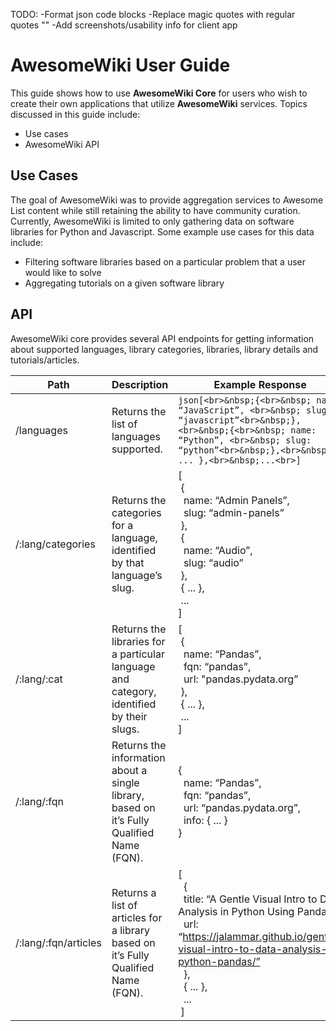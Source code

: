 TODO:
-Format json code blocks
-Replace magic quotes with regular quotes ""
-Add screenshots/usability info for client app

# AwesomeWiki User Guide

This guide shows how to use **AwesomeWiki Core** for users who wish to create their own applications that utilize **AwesomeWiki** services.
Topics discussed in this guide include:
-   Use cases
-   AwesomeWiki API

## Use Cases

The goal of AwesomeWiki was to provide aggregation services to Awesome List content while still retaining the ability to have community curation.
Currently, AwesomeWiki is limited to only gathering data on software libraries for Python and Javascript. Some example use cases for this data include:

-   Filtering software libraries based on a particular problem that a user would like to solve
-   Aggregating tutorials on a given software library

## API

AwesomeWiki core provides several API endpoints for getting information about supported languages, library categories, libraries, library details and tutorials/articles.

| Path | Description | Example Response |
|------|-------------|------------------|
|/languages|Returns the list of languages supported.|```json[<br>&nbsp;{<br>&nbsp; name: “JavaScript”, <br>&nbsp; slug: “javascript”<br>&nbsp;},<br>&nbsp;{<br>&nbsp; name: “Python”, <br>&nbsp; slug: “python”<br>&nbsp;},<br>&nbsp;{ ... },<br>&nbsp;...<br>]```|
|/:lang/categories|Returns the categories for a language, identified by that language’s slug.|[<br>&nbsp;{<br>&nbsp; name: “Admin Panels”, <br>&nbsp; slug: “admin-panels”<br>&nbsp;},<br>&nbsp;{<br>&nbsp; name: “Audio”, <br>&nbsp; slug: “audio”<br>&nbsp;},<br>&nbsp;{ ... },<br>&nbsp;...<br>]|
|/:lang/:cat|Returns the libraries for a particular language and category, identified by their slugs.|[<br>&nbsp;{<br>&nbsp; name: “Pandas”, <br>&nbsp; fqn: “pandas”, <br>&nbsp; url: "pandas.pydata.org”<br>&nbsp;},<br>&nbsp;{ ... },<br>&nbsp;...<br>]|
|/:lang/:fqn|Returns the information about a single library, based on it’s Fully Qualified Name (FQN).|{<br>&nbsp; name: “Pandas”,<br>&nbsp; fqn: “pandas”,<br>&nbsp; url: “pandas.pydata.org”, <br>&nbsp; info: { ... }<br>}|
|/:lang/:fqn/articles|Returns a list of articles for a library based on it’s Fully Qualified Name (FQN).|[<br>&nbsp; {<br>&nbsp; title: “A Gentle Visual Intro to Data Analysis in Python Using Pandas”,<br>&nbsp; url: “https://jalammar.github.io/gentle-visual-intro-to-data-analysis-python-pandas/”<br>&nbsp; },<br>&nbsp; { ... },<br>&nbsp; ...<br>&nbsp;]|


